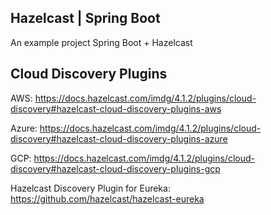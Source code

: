 Hazelcast | Spring Boot 
------------------------------------------------
An example project Spring Boot + Hazelcast

Cloud Discovery Plugins
---------------------------------------
AWS:
https://docs.hazelcast.com/imdg/4.1.2/plugins/cloud-discovery#hazelcast-cloud-discovery-plugins-aws

Azure:
https://docs.hazelcast.com/imdg/4.1.2/plugins/cloud-discovery#hazelcast-cloud-discovery-plugins-azure

GCP:
https://docs.hazelcast.com/imdg/4.1.2/plugins/cloud-discovery#hazelcast-cloud-discovery-plugins-gcp

Hazelcast Discovery Plugin for Eureka:
https://github.com/hazelcast/hazelcast-eureka
